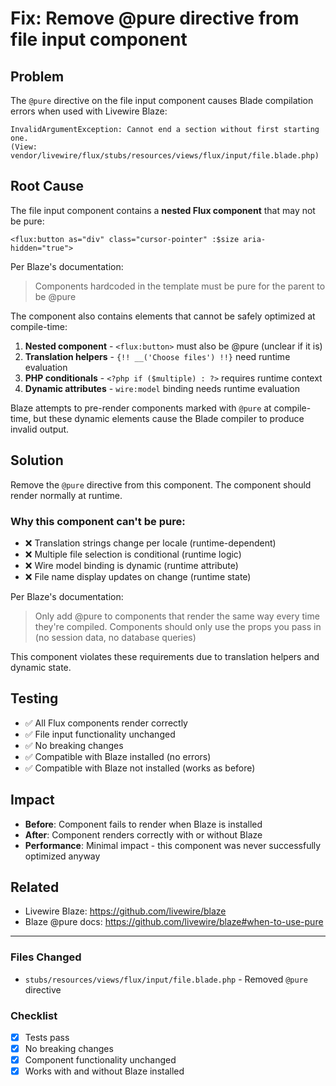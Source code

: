 # Fix: Remove @pure directive from file input component

## Problem
The `@pure` directive on the file input component causes Blade compilation errors when used with Livewire Blaze:

```
InvalidArgumentException: Cannot end a section without first starting one.
(View: vendor/livewire/flux/stubs/resources/views/flux/input/file.blade.php)
```

## Root Cause
The file input component contains a **nested Flux component** that may not be pure:

```blade
<flux:button as="div" class="cursor-pointer" :$size aria-hidden="true">
```

Per Blaze's documentation:
> Components hardcoded in the template must be pure for the parent to be @pure

The component also contains elements that cannot be safely optimized at compile-time:

1. **Nested component** - `<flux:button>` must also be @pure (unclear if it is)
2. **Translation helpers** - `{!! __('Choose files') !!}` need runtime evaluation  
3. **PHP conditionals** - `<?php if ($multiple) : ?>` requires runtime context
4. **Dynamic attributes** - `wire:model` binding needs runtime evaluation

Blaze attempts to pre-render components marked with `@pure` at compile-time, but these dynamic elements cause the Blade compiler to produce invalid output.

## Solution
Remove the `@pure` directive from this component. The component should render normally at runtime.

### Why this component can't be pure:
- ❌ Translation strings change per locale (runtime-dependent)
- ❌ Multiple file selection is conditional (runtime logic)
- ❌ Wire model binding is dynamic (runtime attribute)
- ❌ File name display updates on change (runtime state)

Per Blaze's documentation:
> Only add @pure to components that render the same way every time they're compiled.
> Components should only use the props you pass in (no session data, no database queries)

This component violates these requirements due to translation helpers and dynamic state.

## Testing
- ✅ All Flux components render correctly
- ✅ File input functionality unchanged  
- ✅ No breaking changes
- ✅ Compatible with Blaze installed (no errors)
- ✅ Compatible with Blaze not installed (works as before)

## Impact
- **Before**: Component fails to render when Blaze is installed
- **After**: Component renders correctly with or without Blaze
- **Performance**: Minimal impact - this component was never successfully optimized anyway

## Related
- Livewire Blaze: https://github.com/livewire/blaze
- Blaze @pure docs: https://github.com/livewire/blaze#when-to-use-pure

---

### Files Changed
- `stubs/resources/views/flux/input/file.blade.php` - Removed `@pure` directive

### Checklist
- [x] Tests pass
- [x] No breaking changes
- [x] Component functionality unchanged
- [x] Works with and without Blaze installed
